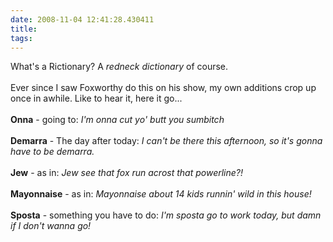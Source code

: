```yaml
---
date: 2008-11-04 12:41:28.430411
title: 
tags:
---
```

What's a Rictionary? A <i>redneck dictionary</i> of course.<br /><br />Ever since I saw Foxworthy do this on his show, my own additions crop up once in awhile. Like to hear it, here it go...<br /><br />
<b>Onna</b> - going to: <i>I'm onna cut yo' butt you sumbitch</i><br /><br />
<b>Demarra</b> - The day after today: <i>I can't be there this afternoon, so it's gonna have to be demarra.</i><br /><br /><b>Jew</b> - as in: <i>Jew see that fox run acrost that powerline?!</i><br /><br /><b>Mayonnaise</b> - as in: <i>Mayonnaise about 14 kids runnin' wild in this house!</i><br /><br /><b>Sposta</b> - something you have to do: <i>I'm sposta go to work today, but damn if I don't wanna go!</i><br />    <br />        <br />

